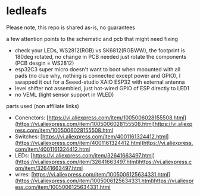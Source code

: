 # ledleafs

Please note, this repo is shared as-is, no guarantees

a few attention points to the schematic and pcb that might need fixing
- check your LEDs, WS2812(RGB) vs SK6812(RGBWW), the footprint is 180deg rotated, no change in PCB needed just rotate the components (PCB desgin = WS2812)
- esp32C3 super micro doesn't want to boot when moounted with all pads (no clue why, nothing is connected except power and GPIO), I swapped it out for a Seeed-studio XAIO ESP32 with external antenna
- level shifter not assembled, just hot-wired GPIO of ESP directly to LED1
- no VEML (light sensor support in WLED)

parts used (non affiliate links)
- Conenctors: [https://vi.aliexpress.com/item/1005006028155508.html](https://vi.aliexpress.com/item/1005006028155508.html)https://vi.aliexpress.com/item/1005006028155508.html
- Switches: [https://vi.aliexpress.com/item/4001161324412.html](https://vi.aliexpress.com/item/4001161324412.html)https://vi.aliexpress.com/item/4001161324412.html
- LEDs: [https://vi.aliexpress.com/item/32641663497.html](https://vi.aliexpress.com/item/32641663497.html)https://vi.aliexpress.com/item/32641663497.html
- wires: [https://vi.aliexpress.com/item/1005006125634331.html](https://vi.aliexpress.com/item/1005006125634331.html)https://vi.aliexpress.com/item/1005006125634331.html

